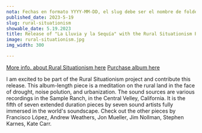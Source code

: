 ```yaml
---
nota: Fechas en formato YYYY-MM-DD, el slug debe ser el nombre de folder en public/news/. i.e. "public/news/<mi-slug>/imagen.jpg"
published_date: 2023-5-19
slug: rural-situationism
showable_date: 5.19.2023
title: Release of "La Lluvia y la Sequía" with the Rural Situationism Project
image: rural-situationism.jpg
img_width: 300

---
```

[More info. about Rural Situationism here](http://www.ruralsituationism.com/)
[Purchase album here](https://ruralsituationism.bandcamp.com/album/la-lluvia-y-la-sequ-a)

I am excited to be part of the Rural Situationism project and contribute this release. This album-length piece is a meditation on the rural land in the face of drought, noise polution, and urbanization. The sound sources are various recordings in the Sample Ranch, in the Central Velley, California. It is the fifth of seven extended duration pieces by seven sound artists fully immersed in the world's soundscape. Check out the other pieces by Francisco López, Andrew Weathers, Jon Mueller, Jim Nollman, Stephen Karnes, Kate Carr.  
